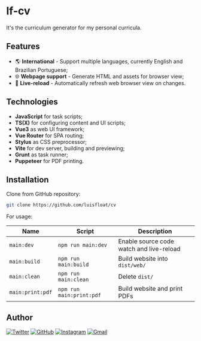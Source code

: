 # lf-cv

It's the curriculum generator for my personal curricula.

## Features

* 🌎 **International** - Support multiple languages, currently English and Brazilian Portuguese;
* 🌐 **Webpage support** - Generate HTML and assets for browser view;
* 🔄 **Live-reload** - Automatically refresh web browser view on changes.

## Technologies

* **JavaScript** for task scripts;
* **TS(X)** for configuring content and UI scripts;
* **Vue3** as web UI framework;
* **Vue Router** for SPA routing;
* **Stylus** as CSS preprocessor;
* **Vite** for dev server, building and previewing;
* **Grunt** as task runner;
* **Puppeteer** for PDF printing.

## Installation

Clone from GitHub repository:

```bash
git clone https://github.com/luisfloat/cv
```

For usage:

Name | Script | Description
-----|---------|-----------------
`main:dev` | ```npm run main:dev``` | Enable source code watch and live-reload
`main:build` | ```npm run main:build``` | Build website into `dist/web/`
`main:clean` | ```npm run main:clean``` | Delete `dist/`
`main:print:pdf` | ```npm run main:print:pdf``` | Build website and print PDFs

## Author

<a href="https://twitter.com/luisfloat"><img src="https://img.shields.io/badge/-Twitter-30363D?style=flat&amp;logo=twitter" alt="Twitter"/></a> <a href="https://github.com/luisfloat"><img src="https://img.shields.io/badge/-GitHub-30363D?style=flat&amp;logo=github" alt="GitHub"/></a> <a href="https://instagram.com/luisfloat"><img src="https://img.shields.io/badge/-Instagram-30363D?style=flat&amp;logo=instagram" alt="Instagram"/></a> <a href="mailto:contact@luisfloat.com"><img src="https://img.shields.io/badge/-Gmail-30363D?style=flat&amp;logo=gmail" alt="Gmail"/></a>
